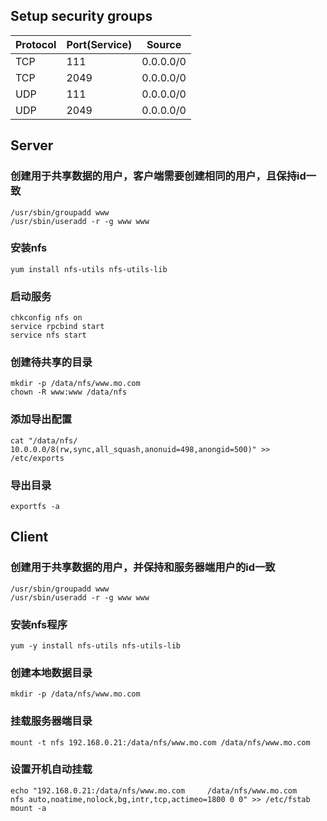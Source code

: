 ## Setup security groups

Protocol | Port(Service) | Source
---- | ---- | ----
TCP | 111 | 0.0.0.0/0
TCP | 2049 | 0.0.0.0/0
UDP | 111 | 0.0.0.0/0
UDP | 2049 | 0.0.0.0/0

## Server

### 创建用于共享数据的用户，客户端需要创建相同的用户，且保持id一致

```
/usr/sbin/groupadd www
/usr/sbin/useradd -r -g www www
```

### 安装nfs

```
yum install nfs-utils nfs-utils-lib
```

### 启动服务

```
chkconfig nfs on 
service rpcbind start
service nfs start
```

### 创建待共享的目录

```
mkdir -p /data/nfs/www.mo.com
chown -R www:www /data/nfs
```

### 添加导出配置

```
cat "/data/nfs/ 10.0.0.0/8(rw,sync,all_squash,anonuid=498,anongid=500)" >> /etc/exports
```

### 导出目录

```
exportfs -a
```

## Client

### 创建用于共享数据的用户，并保持和服务器端用户的id一致

```
/usr/sbin/groupadd www
/usr/sbin/useradd -r -g www www
```

### 安装nfs程序

```
yum -y install nfs-utils nfs-utils-lib
```

### 创建本地数据目录

```
mkdir -p /data/nfs/www.mo.com
```

### 挂载服务器端目录

```
mount -t nfs 192.168.0.21:/data/nfs/www.mo.com /data/nfs/www.mo.com
```

### 设置开机自动挂载

```
echo "192.168.0.21:/data/nfs/www.mo.com     /data/nfs/www.mo.com     nfs auto,noatime,nolock,bg,intr,tcp,actimeo=1800 0 0" >> /etc/fstab
mount -a
```
